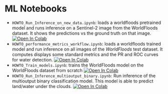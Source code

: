# ML Notebooks

* `HOWTO_Run_Inference_on_new_data.ipynb`: loads a worldfloods pretrained model and runs inference on a Sentinel-2 image from the WorldFloods dataset. It shows the predictions vs the ground truth on that image. [![Open In Colab](https://colab.research.google.com/assets/colab-badge.svg)](https://colab.research.google.com/github/spaceml-org/ml4floods/blob/main/jupyterbook/content/ml4ops/HOWTO_Run_Inference_on_new_data.ipynb)
* `HOWTO_performance_metrics_workflow.ipynb`: loads a worldfloods trained model and run inference on all images of the *WorldFloods* test dataset. It computes displays some standard metrics and the PR and ROC curves for water detection. [![Open In Colab](https://colab.research.google.com/assets/colab-badge.svg)](https://colab.research.google.com/github/spaceml-org/ml4floods/blob/main/jupyterbook/content/ml4ops/HOWTO_performance_metrics_workflow.ipynb)
* `HOWTO_Train_models.ipynb`: trains the WorldFloods model on the WorldFloods dataset from scratch [![Open In Colab](https://colab.research.google.com/assets/colab-badge.svg)](https://colab.research.google.com/github/spaceml-org/ml4floods/blob/main/jupyterbook/content/ml4ops/HOWTO_Train_models.ipynb)
* `HOWTO_Run_Inference_multioutput_binary.ipynb`: Run inference of the multioutput binary classification model. This model is able to predict land/water under the clouds. [![Open In Colab](https://colab.research.google.com/assets/colab-badge.svg)](https://colab.research.google.com/github/spaceml-org/ml4floods/blob/main/jupyterbook/content/ml4ops/HOWTO_Run_Inference_multioutput_binary.ipynb)